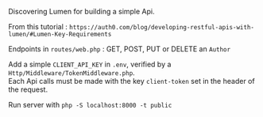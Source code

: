 Discovering Lumen for building a simple Api. 

From this tutorial : ```https://auth0.com/blog/developing-restful-apis-with-lumen/#Lumen-Key-Requirements```  
    
Endpoints in ```routes/web.php``` : GET, POST, PUT or DELETE an ```Author```   

Add a simple ```CLIENT_API_KEY``` in ```.env```, verified by a ```Http/Middleware/TokenMiddleware.php```.   
Each Api calls must be made with the key ```client-token``` set in the header of the request.  

Run server with ```php -S localhost:8000 -t public```
